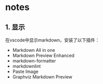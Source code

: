 # notes

## 1. 显示

在vscode中显示markdown，安装了以下插件：

* Markdown All in one
* Markdown Preview Enhanced
* markdown-formatter
* markdownlint
* Paste Image
* Graphviz Markdown Preview
